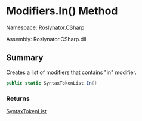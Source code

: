 # Modifiers\.In\(\) Method

Namespace: [Roslynator.CSharp](../../README.md)

Assembly: Roslynator\.CSharp\.dll

## Summary

Creates a list of modifiers that contains "in" modifier\.

```csharp
public static SyntaxTokenList In()
```

### Returns

[SyntaxTokenList](https://docs.microsoft.com/en-us/dotnet/api/microsoft.codeanalysis.syntaxtokenlist)

